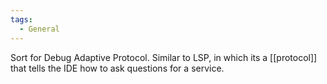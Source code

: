 ```yaml
---
tags:
  - General
---
```

Sort for Debug Adaptive Protocol. Similar to LSP, in which its a [[protocol]] that tells the IDE how to ask questions for a service.